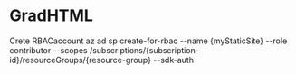 # GradHTML


Crete RBACaccount
az ad sp create-for-rbac --name {myStaticSite} --role contributor --scopes /subscriptions/{subscription-id}/resourceGroups/{resource-group} --sdk-auth